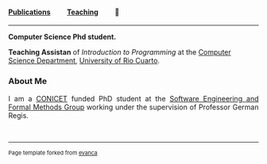 #### [Publications](/publications)&nbsp;   &nbsp;   &nbsp;   &nbsp;   &nbsp; [Teaching](/teaching)&nbsp;   &nbsp;   &nbsp;   &nbsp;   &nbsp; :e-mail:

---


**Computer Science Phd student.** 

**Teaching Assistan** of *Introduction to Programming* at the [Computer Science Department](http://dc.exa.unrc.edu.ar), [University of Rio Cuarto](https://www.unrc.edu.ar).



### About Me

<div style="text-align: justify"> 
	

I am a <a href="https://www.conicet.gov.ar">CONICET</a> funded PhD student at the <a href="http://diogenes.dc.exa.unrc.edu.ar/research/">Software Engineering and Formal Methods Group</a> working under the supervision of Professor German Regis.


</div>



<br>

---
<p style="font-size:11px">Page template forked from <a href="https://github.com/evanca/quick-portfolio">evanca</a></p>
<!-- Remove above link if you don't want to attibute -->
